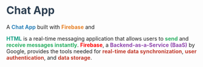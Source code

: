 <h1 style="color: #2c3e50;">Chat App</h1>
<p>
  A <strong style="color: #2980b9;">Chat App</strong> built with <strong style="color: #e67e22;">Firebase</strong> and 
  <h4 style="display:inline; color: #16a085;">HTML</h4> is a real-time messaging application that allows users to 
  <strong style="color: #27ae60;">send</strong> and <strong style="color: #27ae60;">receive messages instantly</strong>. 
  <strong style="color: red;">Firebase</strong>, a 
  <strong style="color: #8e44ad;">Backend-as-a-Service (BaaS)</strong> by Google, provides the tools needed for 
  <strong style="color: #c0392b;">real-time data synchronization</strong>, 
  <strong style="color: #c0392b;">user authentication</strong>, and 
  <strong style="color: #c0392b;">data storage</strong>.
</p>
